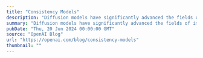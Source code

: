 ```yaml
---
title: "Consistency Models"
description: "Diffusion models have significantly advanced the fields of image, audio, and video generation, but they depend on an iterative sampling process that causes slow generation."
summary: "Diffusion models have significantly advanced the fields of image, audio, and video generation, but they depend on an iterative sampling process that causes slow generation."
pubDate: "Thu, 20 Jun 2024 00:00:00 GMT"
source: "OpenAI Blog"
url: "https://openai.com/blog/consistency-models"
thumbnail: ""
---
```


